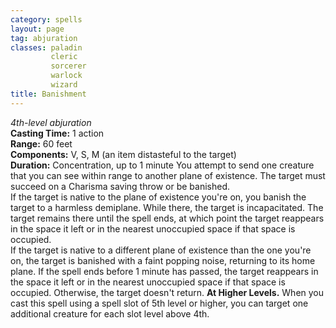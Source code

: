 ```yaml
---
category: spells
layout: page
tag: abjuration
classes: paladin
         cleric
         sorcerer
         warlock
         wizard
title: Banishment 
---
```

_4th-level abjuration_   
**Casting Time:** 1 action   
**Range:** 60 feet   
**Components:** V, S, M (an item distasteful to the target)   
**Duration:** Concentration, up to 1 minute 
You attempt to send one creature that you can see within range to another plane of existence. The target must succeed on a Charisma saving throw or be banished.    
If the target is native to the plane of existence you're on, you banish the target to a harmless demiplane. While there, the target is incapacitated. The target remains there until the spell ends, at which point the target reappears in the space it left or in the nearest unoccupied space if that space is occupied.    
If the target is native to a different plane of existence than the one you're on, the target is banished with a faint popping noise, returning to its home plane. If the spell ends before 1 minute has passed, the target reappears in the space it left or in the nearest unoccupied space if that space is occupied. Otherwise, the target doesn't return. 
**At Higher Levels.** When you cast this spell using a spell slot of 5th level or higher, you can target one additional creature for each slot level above 4th. 